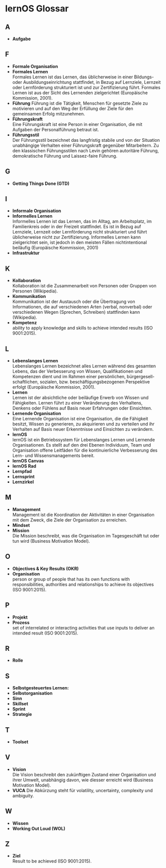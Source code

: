 # lernOS Glossar
## A
* **Aufgabe**

## F
* **Formale Organisation**
* **Formales Lernen**<br/>Formales Lernen ist das Lernen, das üblicherweise in einer Bildungs- oder Ausbildungseinrichtung stattfindet, in Bezug auf Lernziele, Lernzeit oder Lernförderung strukturiert ist und zur Zertifizierung führt. Formales Lernen ist aus der Sicht des Lernenden zielgerichtet (Europäische Kommission, 2001).
* **Führung** Führung ist die Tätigkeit, Menschen für gesetzte Ziele zu motivieren und auf den Weg der Erfüllung der Ziele für den gemeinsamen Erfolg mitzunehmen.
* **Führungskraft**<br/>Eine Führungskraft ist eine Person in einer Organisation, die mit Aufgaben der Personalführung betraut ist.
* **Führungsstil**<br/>Der Führungsstil bezeichnet das langfristig stabile und von der Situation unabhängige Verhalten einer Führungskraft gegenüber Mitarbeitern. Zu den klassischen Führungsstilen nach Levin gehören autoritäre Führung, demokratische Führung und Laissez-faire Führung.

## G
* **Getting Things Done (GTD)**

## I
* **Informale Organisation**
* **Informelles Lernen**<br/>Informelles Lernen ist das Lernen, das im Alltag, am Arbeitsplatz, im Familienkreis oder in der Freizeit stattfindet. Es ist in Bezug auf Lernziele, Lernzeit oder Lernförderung nicht strukturiert und führt üblicherweise nicht zur Zertifizierung. Informelles Lernen kann zielgerichtet sein, ist jedoch in den meisten Fällen nichtintentional beiläufig (Europäische Kommission, 2001)
* **Infrastruktur**

## K
* **Kollaboration**<br/>Kollaboration ist die Zusammenarbeit von Personen oder Gruppen von Personen (Wikipedia).
* **Kommunikation**<br/>Kommunikation ist der Austausch oder die Übertragung von Informationen, die auf verschiedenen Arten (verbal, nonverbal) oder verschiedenen Wegen (Sprechen, Schreiben) stattfinden kann (Wikipedia).
* **Kompetenz**<br/>ability to apply knowledge and skills to achieve intended results (ISO 9001:2015).

## L
* **Lebenslanges Lernen**<br/>Lebenslanges Lernen bezeichnet alles Lernen während des gesamten Lebens, das der Verbesserung von Wissen, Qualifikationen und Kompetenzen dient und im Rahmen einer persönlichen, bürgergesell- schaftlichen, sozialen, bzw. beschäftigungsbezogenen Perspektive erfolgt (Europäische Kommission, 2001).
* **Lernen**<br/>Lernen ist der absichtliche oder beiläufige Erwerb von Wissen und Fähigkeiten. Lernen führt zu einer Veränderung des Verhaltens, Denkens oder Fühlens auf Basis neuer Erfahrungen oder Einsichten.
* **Lernende Organisation**<br/>Eine Lernende Organisation ist eine Organisation, die die Fähigkeit besitzt, Wissen zu generieren, zu akquirieren und zu verteilen und ihr Verhalten auf Basis neuer Erkenntnisse und Einsichten zu verändern.
* **lernOS**<br/>lernOS ist ein Betriebssystem für Lebenslanges Lernen und Lernende Organisationen. Es stellt auf den drei Ebenen Individuum, Team und Organisation offene Leitfäden für die kontinuierliche Verbesserung des Lern- und Wissensmanagements bereit.
* **lernOS Canvas**
* **lernOS Rad**
* **Lernpfad**
* **Lernsprint**
* **Lernzirkel**

## M
* **Management**<br/>Management ist die Koordination der Aktivitäten in einer Organisation mit dem Zweck, die Ziele der Organisation zu erreichen.
* **Mindset**
* **Mission**<br/>Die Mission beschreibt, was die Organisation im Tagesgeschäft tut oder tun wird (Business Motivation Model).

## O
* **Objectives & Key Results (OKR)**
* **Organisation**<br/>person or group of people that has its own functions with responsibilities, authorities and relationships to achieve its objectives (ISO 9001:2015).

## P
* **Projekt**
* **Prozess**<br/>set of interrelated or interacting activities that use inputs to deliver an intended result (ISO 9001:2015).

## R
* **Rolle**

## S
* **Selbstgesteuertes Lernen:**
* **Selbstorganisation**
* **Sinn**
* **Skillset**
* **Sprint**
* **Strategie**

## T
* **Toolset**

## V
* **Vision**<br/>Die Vision beschreibt den zukünftigen Zustand einer Organisation und ihrer Umwelt, unabhängig davon, wie diesser erreicht wird (Business Motivation Model).
* **VUCA**
Die Abkürzung steht für volatility, uncertainty, complexity und ambiguity.

## W
* **Wissen**
* **Working Out Loud (WOL)**

## Z
* **Ziel**<br/>Result to be achieved (ISO 9001:2015).
